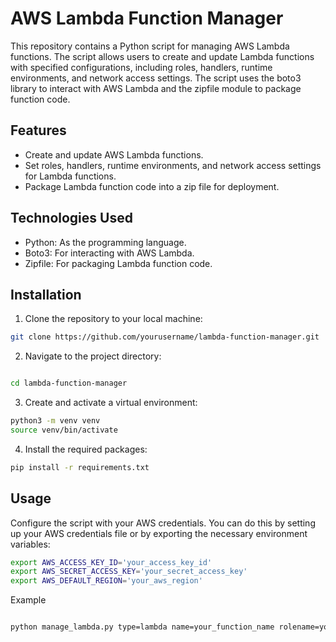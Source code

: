 # AWS Lambda Function Manager
This repository contains a Python script for managing AWS Lambda functions. The script allows users to create and update Lambda functions with specified configurations, including roles, handlers, runtime environments, and network access settings. The script uses the boto3 library to interact with AWS Lambda and the zipfile module to package function code.

## Features
- Create and update AWS Lambda functions.
- Set roles, handlers, runtime environments, and network access settings for Lambda functions.
- Package Lambda function code into a zip file for deployment.

## Technologies Used
- Python: As the programming language.
- Boto3: For interacting with AWS Lambda.
- Zipfile: For packaging Lambda function code.

## Installation
1. Clone the repository to your local machine:

```sh
git clone https://github.com/yourusername/lambda-function-manager.git

```
2. Navigate to the project directory:
```sh

cd lambda-function-manager
```

3. Create and activate a virtual environment:
```sh
python3 -m venv venv
source venv/bin/activate
```
4. Install the required packages:
```sh
pip install -r requirements.txt
```

## Usage
Configure the script with your AWS credentials. You can do this by setting up your AWS credentials file or by exporting the necessary environment variables:

```sh
export AWS_ACCESS_KEY_ID='your_access_key_id'
export AWS_SECRET_ACCESS_KEY='your_secret_access_key'
export AWS_DEFAULT_REGION='your_aws_region'
```
Example
```sh

python manage_lambda.py type=lambda name=your_function_name rolename=your_role_name handler=your_handler internetaccess=No intranetaccess=No runtime=python3.11 action=create newname=your_new_function_name
